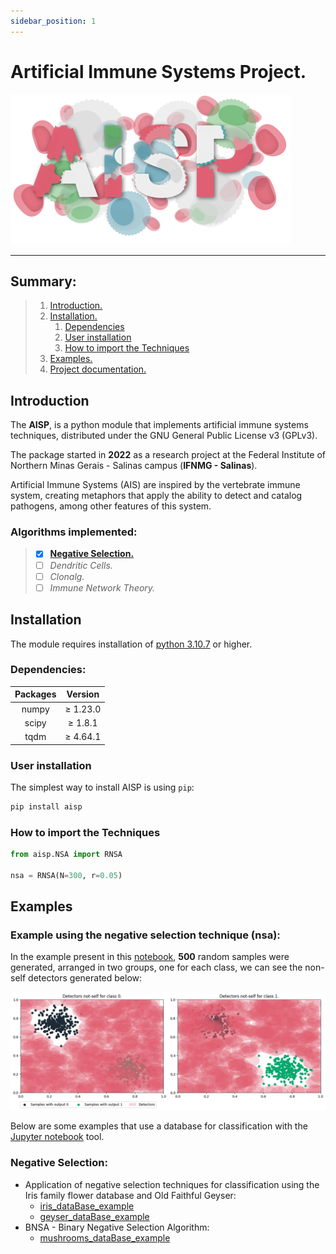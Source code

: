 ```yaml
---
sidebar_position: 1
---
```

# Artificial Immune Systems Project.

<div style={{ display: "flex", justifyContent: "center", alignItems: "center"}}>

![](./assets/logo.svg)  

</div>

---

## Summary:

> 1. [Introduction.](#introduction)
> 2. [Installation.](#installation)
>    1. [Dependencies](#dependencies)
>    2. [User installation](#user-installation)
>    3. [How to import the Techniques](#how-to-import-the-techniques)
> 3. [Examples.](#examples)
> 4. [Project documentation.](./aisp-techniques/)

## Introduction

The **AISP**, is a python module that implements artificial immune systems techniques, distributed under the GNU General Public License v3 (GPLv3).

The package started in **2022** as a research project at the Federal Institute of Northern Minas Gerais - Salinas campus (**IFNMG - Salinas**).


Artificial Immune Systems (AIS) are inspired by the vertebrate immune system, creating metaphors that apply the ability to detect and catalog pathogens, among other features of this system.

### Algorithms implemented:

> - [x] [**Negative Selection.**](./aisp-techniques/Negative%20Selection/)
> - [ ] *Dendritic Cells.*
> - [ ] *Clonalg.*
> - [ ] *Immune Network Theory.*

## **Installation**

The module requires installation of [python 3.10.7](https://www.python.org/downloads/) or higher.

### **Dependencies:**

<div style={{ display: "flex", justifyContent: "center", alignItems: "center", margin: "auto" }}>

|    Packages   |     Version   |
|:-------------:|:-------------:|
|    numpy      |    ≥ 1.23.0   |
|    scipy      |    ≥ 1.8.1    |
|    tqdm       |    ≥ 4.64.1   |

</div>

### **User installation**

The simplest way to install AISP is using ``pip``:

```bash
pip install aisp
```

### **How to import the Techniques**

```python
from aisp.NSA import RNSA

nsa = RNSA(N=300, r=0.05)
```

## Examples

### Example using the negative selection technique (**nsa**):

In the example present in this [notebook](https://github.com/AIS-Project/aisp/blob/main/examples/RNSA/example_with_randomly_generated_dataset-en.ipynb), **500** random samples were generated, arranged in two groups, one for each class, we can see the non-self detectors generated below:

![](./assets/exemple-en.png)

Below are some examples that use a database for classification with the [Jupyter notebook](https://jupyter.org/) tool.

### **Negative Selection:**

+ Application of negative selection techniques for classification using the Iris family flower database and Old Faithful Geyser:
    + [iris_dataBase_example](https://github.com/AIS-Project/aisp/blob/main/examples/RNSA/iris_dataBase_example_en.ipynb)
    + [geyser_dataBase_example](https://github.com/AIS-Project/aisp/blob/main/examples/RNSA/geyser_dataBase_example_en.ipynb)
+ BNSA - Binary Negative Selection Algorithm: 
    + [mushrooms_dataBase_example](https://github.com/AIS-Project/aisp/blob/main/examples/BNSA/mushrooms_dataBase_example_en.ipynb)